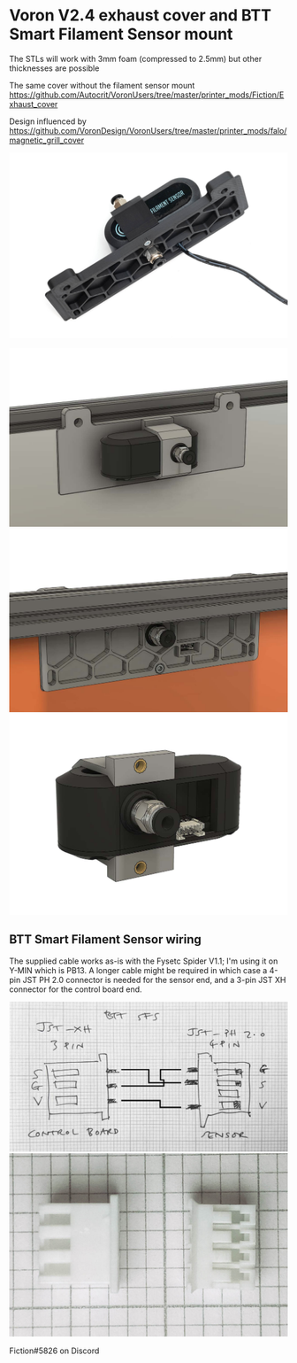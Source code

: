 # Voron V2.4 exhaust cover and BTT Smart Filament Sensor mount

The STLs will work with 3mm foam (compressed to 2.5mm) but other thicknesses are possible

The same cover without the filament sensor mount https://github.com/Autocrit/VoronUsers/tree/master/printer_mods/Fiction/Exhaust_cover

Design influenced by https://github.com/VoronDesign/VoronUsers/tree/master/printer_mods/falo/magnetic_grill_cover

![](./Images/exhaust_cover_sfs_photo_01.jpg)

![](./Images/Exhaust_cover_SFS_04.jpg)
![](./Images/Exhaust_cover_SFS_08.jpg)
![](./Images/Exhaust_cover_SFS_06.jpg)

## BTT Smart Filament Sensor wiring

The supplied cable works as-is with the Fysetc Spider V1.1; I'm using it on Y-MIN which is PB13. A longer cable might be required in which case a 4-pin JST PH 2.0 connector is needed for the sensor end, and a 3-pin JST XH connector for the control board end.

![](./Images/SFF_wiring_01.jpg)
![](./Images/SFF_wiring_02.jpg)

Fiction#5826 on Discord
